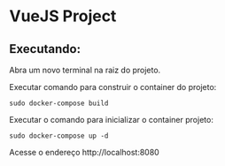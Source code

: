 # VueJS Project

## Executando:

Abra um novo terminal na raiz do projeto.

Executar comando para construir o container do projeto:

`sudo docker-compose build`

Executar o comando para inicializar o container projeto:

`sudo docker-compose up -d`

Acesse o endereço http://localhost:8080